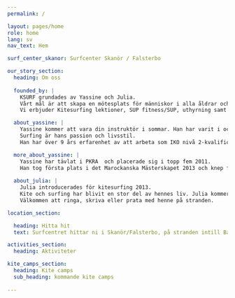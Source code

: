 ```yaml
---
permalink: /

layout: pages/home
role: home
lang: sv
nav_text: Hem

surf_center_skanor: Surfcenter Skanör / Falsterbo

our_story_section:
  heading: Om oss
  
  founded_by: |
    KSURF grundades av Yassine och Julia.
    Vårt mål är att skapa en mötesplats för människor i alla åldrar och att göra havet tillgängligt för alla!<br/><br/>
    Vi erbjuder Kitesurfing lektioner, SUP fitness/SUP, uthyrning samt aktiviteter för barn, som surfing och skimboarding.

  about_yassine: |
    Yassine kommer att vara din instruktör i sommar. Han har varit i och runt Atlanten i många år. <br/>
    Surfing är hans passion och livsstil. 
    Han har över 9 års erfarenhet av att arbeta som IKO nivå 2-kvalificerad Kitesurfing instruktör och har utbildat över 4000 deltagare i Kitesurfing.  

  more_about_yassine: |
    Yassine har tävlat i PKRA  och placerade sig i topp fem 2011.
    Han tog första plats i det Marockanska Mästerskapet 2013 och knep första platsen i Big Air kategorin under Svenska Mästerskapet 2015.
  
  about_julia: |
    Julia introducerades för kitesurfing 2013.
    Kite och surfing har blivit en stor del av hennes liv. Julia kommer att besvara dina frågor. 
    Välkommen att ringa, skriva eller prata med henne på stranden.

location_section:

  heading: Hitta hit
  text: Surfcentret hittar ni i Skanör/Falsterbo, på stranden intill Badhytten, bredvid Skanörs hamn.

activities_section:
  heading: Aktiviteter

kite_camps_section:
  heading: Kite camps
  sub_heading: kommande kite camps
  
---
```


